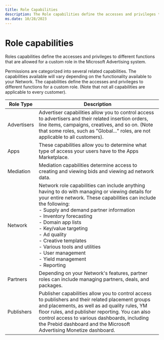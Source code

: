 ```yaml
---
title: Role Capabilities
description: The Role capabilities define the accesses and privileges to different functions for a custom role. This page lists different role types and gives their description.
ms.date: 10/28/2023
---
```



# Role capabilities

Roles capabilities define the accesses and privileges to different functions that are allowed for a custom role in the Microsoft Advertising system.

Permissions are categorized into several related capabilities. The capabilities available will vary depending on the functionality available to your Network. The capabilities define the accesses and privileges to different functions for a custom role. (Note that not all capabilities are applicable to every customer).

| Role Type | Description |
|--|--|
| Advertisers | Advertiser capabilities allow you to control access to advertisers and their related insertion orders, line items, campaigns, creatives, and so on. (Note that some roles, such as "Global..." roles, are not applicable to all customers). |
| Apps | These capabilities allow you to determine what type of access your users have to the Apps Marketplace. |
| Mediation | Mediation capabilities determine access to creating and viewing bids and viewing ad network data. |
| Network | Network role capabilities can include anything having to do with managing or viewing details for your entire network. These capabilities can include the following:<br> - Supply and demand partner information<br> - Inventory forecasting<br> - Domain app lists<br> - Key/value targeting<br> - Ad quality<br> - Creative templates<br> - Various tools and utilities<br> - User management<br> - Yield management<br> - Reporting |
| Partners | Depending on your Network's features, partner roles can include managing partners, deals, and packages. |
| Publishers | Publisher capabilities allow you to control access to publishers and their related placement groups and placements, as well as ad quality rules, YM floor rules, and publisher reporting. You can also control access to various dashboards, including the Prebid dashboard and the Microsoft Advertising Monetize dashboard. |
